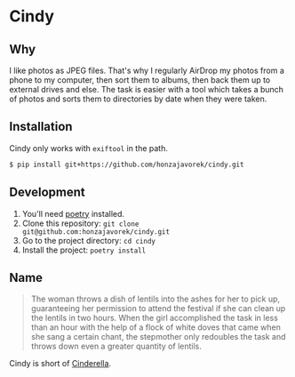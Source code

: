 # Cindy

## Why

I like photos as JPEG files.
That's why I regularly AirDrop my photos from a phone to my computer, then sort them to albums, then back them up to external drives and else.
The task is easier with a tool which takes a bunch of photos and sorts them to directories by date when they were taken.

## Installation

Cindy only works with `exiftool` in the path.

```bash
$ pip install git+https://github.com/honzajavorek/cindy.git
```

## Development

1.  You'll need [poetry](https://python-poetry.org/) installed.
2.  Clone this repository: `git clone git@github.com:honzajavorek/cindy.git`
3.  Go to the project directory: `cd cindy`
4.  Install the project: `poetry install`

## Name

> The woman throws a dish of lentils into the ashes for her to pick up, guaranteeing her permission to attend the festival if she can clean up the lentils in two hours. When the girl accomplished the task in less than an hour with the help of a flock of white doves that came when she sang a certain chant, the stepmother only redoubles the task and throws down even a greater quantity of lentils.

Cindy is short of [Cinderella](https://en.wikipedia.org/wiki/Cinderella).
